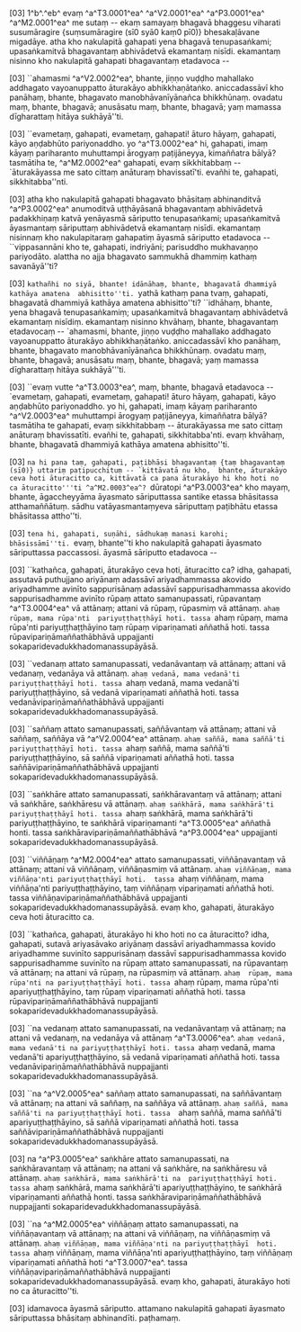 [03] 1^b^.^eb^ evaṃ ^a^T3.0001^ea^ ^a^V2.0001^ea^ ^a^P3.0001^ea^ ^a^M2.0001^ea^ me sutaṃ -- ekaṃ samayaṃ  bhagavā bhaggesu viharati susumāragire {suṃsumāragire (sī0 syā0 kaṃ0 pī0)} bhesakaḷāvane   migadāye. atha kho nakulapitā gahapati yena  bhagavā tenupasaṅkami; upasaṅkamitvā bhagavantaṃ abhivādetvā ekamantaṃ nisīdi. ekamantaṃ nisinno  kho nakulapitā gahapati bhagavantaṃ etadavoca --

[03] ``ahamasmi ^a^V2.0002^ea^, bhante, jiṇṇo vuḍḍho mahallako addhagato vayoanuppatto  āturakāyo abhikkhaṇātaṅko. aniccadassāvī kho panāhaṃ, bhante, bhagavato manobhāvanīyānañca  bhikkhūnaṃ. ovadatu maṃ, bhante, bhagavā; anusāsatu maṃ, bhante, bhagavā; yaṃ mamassa dīgharattaṃ  hitāya sukhāyā''ti.

[03] ``evametaṃ, gahapati, evametaṃ, gahapati! āturo hāyaṃ, gahapati, kāyo aṇḍabhūto  pariyonaddho. yo ^a^T3.0002^ea^ hi, gahapati, imaṃ kāyaṃ pariharanto muhuttampi ārogyaṃ paṭijāneyya, kimaññatra  bālyā? tasmātiha te, ^a^M2.0002^ea^ gahapati, evaṃ sikkhitabbaṃ -- `āturakāyassa me sato  cittaṃ anāturaṃ bhavissatī'ti. evañhi te, gahapati, sikkhitabba''nti.

[03] atha kho nakulapitā gahapati bhagavato bhāsitaṃ abhinanditvā ^a^P3.0002^ea^ anumoditvā  uṭṭhāyāsanā bhagavantaṃ abhivādetvā padakkhiṇaṃ katvā yenāyasmā sāriputto tenupasaṅkami;  upasaṅkamitvā āyasmantaṃ sāriputtaṃ abhivādetvā ekamantaṃ nisīdi. ekamantaṃ nisinnaṃ kho  nakulapitaraṃ gahapatiṃ āyasmā sāriputto etadavoca -- ``vippasannāni kho te, gahapati,  indriyāni; parisuddho mukhavaṇṇo pariyodāto. alattha no ajja bhagavato sammukhā dhammiṃ kathaṃ  savanāyā''ti?

[03] ``kathañhi no siyā, bhante! idānāhaṃ, bhante, bhagavatā dhammiyā kathāya amatena  abhisitto''ti. ``yathā kathaṃ pana tvaṃ, gahapati, bhagavatā dhammiyā kathāya amatena  abhisitto''ti? ``idhāhaṃ, bhante, yena bhagavā tenupasaṅkamiṃ; upasaṅkamitvā bhagavantaṃ abhivādetvā  ekamantaṃ nisīdiṃ. ekamantaṃ nisinno khvāhaṃ, bhante, bhagavantaṃ etadavocaṃ -- `ahamasmi, bhante,  jiṇṇo vuḍḍho mahallako addhagato vayoanuppatto āturakāyo abhikkhaṇātaṅko. aniccadassāvī  kho panāhaṃ, bhante, bhagavato manobhāvanīyānañca bhikkhūnaṃ. ovadatu maṃ, bhante, bhagavā;  anusāsatu maṃ, bhante, bhagavā; yaṃ mamassa dīgharattaṃ hitāya sukhāyā'''ti.

[03] ``evaṃ vutte ^a^T3.0003^ea^, maṃ, bhante, bhagavā etadavoca -- `evametaṃ, gahapati, evametaṃ, gahapati!  āturo hāyaṃ, gahapati, kāyo aṇḍabhūto pariyonaddho. yo hi, gahapati, imaṃ kāyaṃ pariharanto  ^a^V2.0003^ea^ muhuttampi ārogyaṃ paṭijāneyya, kimaññatra bālyā? tasmātiha te gahapati, evaṃ  sikkhitabbaṃ -- āturakāyassa me sato cittaṃ anāturaṃ bhavissatīti. evañhi te, gahapati,  sikkhitabba'nti. evaṃ khvāhaṃ, bhante, bhagavatā dhammiyā kathāya amatena abhisitto''ti.

[03] ``na hi pana taṃ, gahapati, paṭibhāsi bhagavantaṃ {taṃ bhagavantaṃ (sī0)} uttariṃ paṭipucchituṃ -- `kittāvatā nu kho,  bhante, āturakāyo ceva hoti āturacitto ca, kittāvatā ca pana āturakāyo hi kho hoti no  ca āturacitto'''ti ^a^M2.0003^ea^? ``dūratopi ^a^P3.0003^ea^ kho mayaṃ, bhante, āgaccheyyāma  āyasmato sāriputtassa santike etassa bhāsitassa atthamaññātuṃ. sādhu vatāyasmantaṃyeva  sāriputtaṃ paṭibhātu etassa bhāsitassa attho''ti.

[03] ``tena hi, gahapati, suṇāhi, sādhukaṃ manasi karohi; bhāsissāmī''ti. ``evaṃ,  bhante''ti kho nakulapitā gahapati āyasmato sāriputtassa paccassosi. āyasmā sāriputto  etadavoca --

[03] ``kathañca, gahapati, āturakāyo ceva hoti, āturacitto ca? idha, gahapati, assutavā  puthujjano ariyānaṃ adassāvī ariyadhammassa akovido ariyadhamme avinīto sappurisānaṃ  adassāvī sappurisadhammassa akovido sappurisadhamme avinīto rūpaṃ attato samanupassati,  rūpavantaṃ ^a^T3.0004^ea^ vā attānaṃ; attani vā rūpaṃ, rūpasmiṃ vā attānaṃ. `ahaṃ rūpaṃ, mama rūpa'nti  pariyuṭṭhaṭṭhāyī hoti. tassa `ahaṃ rūpaṃ, mama rūpa'nti pariyuṭṭhaṭṭhāyino taṃ rūpaṃ vipariṇamati  aññathā hoti. tassa rūpavipariṇāmaññathābhāvā uppajjanti sokaparidevadukkhadomanassupāyāsā.

[03] ``vedanaṃ attato samanupassati, vedanāvantaṃ vā attānaṃ; attani vā vedanaṃ, vedanāya vā  attānaṃ. `ahaṃ vedanā, mama vedanā'ti pariyuṭṭhaṭṭhāyī hoti. tassa `ahaṃ vedanā, mama vedanā'ti  pariyuṭṭhaṭṭhāyino, sā vedanā vipariṇamati aññathā hoti. tassa vedanāvipariṇāmaññathābhāvā  uppajjanti sokaparidevadukkhadomanassupāyāsā.

[03] ``saññaṃ attato samanupassati, saññāvantaṃ vā attānaṃ; attani vā saññaṃ, saññāya vā  ^a^V2.0004^ea^ attānaṃ. `ahaṃ saññā, mama saññā'ti pariyuṭṭhaṭṭhāyī hoti. tassa `ahaṃ saññā,  mama saññā'ti pariyuṭṭhaṭṭhāyino, sā saññā vipariṇamati aññathā hoti. tassa  saññāvipariṇāmaññathābhāvā uppajjanti sokaparidevadukkhadomanassupāyāsā.

[03] ``saṅkhāre attato samanupassati, saṅkhāravantaṃ vā attānaṃ; attani vā saṅkhāre,  saṅkhāresu vā attānaṃ. `ahaṃ saṅkhārā, mama saṅkhārā'ti pariyuṭṭhaṭṭhāyī hoti. tassa `ahaṃ  saṅkhārā, mama saṅkhārā'ti pariyuṭṭhaṭṭhāyino, te saṅkhārā vipariṇamanti   ^a^T3.0005^ea^ aññathā honti.  tassa saṅkhāravipariṇāmaññathābhāvā ^a^P3.0004^ea^ uppajjanti  sokaparidevadukkhadomanassupāyāsā.

[03] ``viññāṇaṃ ^a^M2.0004^ea^ attato samanupassati, viññāṇavantaṃ vā attānaṃ; attani vā  viññāṇaṃ, viññāṇasmiṃ vā attānaṃ. `ahaṃ viññāṇaṃ, mama viññāṇa'nti pariyuṭṭhaṭṭhāyī hoti.  tassa `ahaṃ viññāṇaṃ, mama viññāṇa'nti pariyuṭṭhaṭṭhāyino, taṃ viññāṇaṃ vipariṇamati aññathā  hoti. tassa viññāṇavipariṇāmaññathābhāvā uppajjanti sokaparidevadukkhadomanassupāyāsā. evaṃ  kho, gahapati, āturakāyo ceva hoti āturacitto ca.

[03] ``kathañca, gahapati, āturakāyo hi kho hoti no ca āturacitto? idha, gahapati,  sutavā ariyasāvako ariyānaṃ dassāvī ariyadhammassa kovido ariyadhamme suvinīto  sappurisānaṃ dassāvī sappurisadhammassa kovido sappurisadhamme suvinīto na rūpaṃ attato  samanupassati, na rūpavantaṃ vā attānaṃ; na attani vā rūpaṃ, na rūpasmiṃ vā attānaṃ. `ahaṃ  rūpaṃ, mama rūpa'nti na pariyuṭṭhaṭṭhāyī hoti. tassa `ahaṃ rūpaṃ, mama rūpa'nti apariyuṭṭhaṭṭhāyino,  taṃ rūpaṃ vipariṇamati aññathā hoti. tassa rūpavipariṇāmaññathābhāvā nuppajjanti  sokaparidevadukkhadomanassupāyāsā.

[03] ``na vedanaṃ attato samanupassati, na vedanāvantaṃ vā attānaṃ; na attani vā vedanaṃ, na  vedanāya vā attānaṃ ^a^T3.0006^ea^. `ahaṃ vedanā, mama vedanā'ti na pariyuṭṭhaṭṭhāyī hoti. tassa `ahaṃ  vedanā, mama vedanā'ti apariyuṭṭhaṭṭhāyino, sā vedanā vipariṇamati aññathā hoti. tassa  vedanāvipariṇāmaññathābhāvā nuppajjanti sokaparidevadukkhadomanassupāyāsā.

[03] ``na ^a^V2.0005^ea^ saññaṃ attato samanupassati, na saññāvantaṃ vā attānaṃ; na attani vā  saññaṃ, na saññāya vā attānaṃ. `ahaṃ saññā, mama saññā'ti na pariyuṭṭhaṭṭhāyī hoti. tassa  `ahaṃ saññā, mama saññā'ti apariyuṭṭhaṭṭhāyino, sā saññā vipariṇamati aññathā hoti. tassa  saññāvipariṇāmaññathābhāvā nuppajjanti sokaparidevadukkhadomanassupāyāsā.

[03] na ^a^P3.0005^ea^ saṅkhāre attato samanupassati, na saṅkhāravantaṃ vā attānaṃ; na  attani vā saṅkhāre, na saṅkhāresu vā attānaṃ. `ahaṃ saṅkhārā, mama saṅkhārā'ti na  pariyuṭṭhaṭṭhāyī hoti. tassa `ahaṃ saṅkhārā, mama saṅkhārā'ti apariyuṭṭhaṭṭhāyino, te saṅkhārā  vipariṇamanti aññathā honti. tassa saṅkhāravipariṇāmaññathābhāvā nuppajjanti  sokaparidevadukkhadomanassupāyāsā.

[03] ``na ^a^M2.0005^ea^ viññāṇaṃ attato samanupassati, na viññāṇavantaṃ vā attānaṃ; na attani  vā viññāṇaṃ, na viññāṇasmiṃ vā attānaṃ. `ahaṃ viññāṇaṃ, mama viññāṇa'nti na pariyuṭṭhaṭṭhāyī  hoti. tassa `ahaṃ viññāṇaṃ, mama viññāṇa'nti apariyuṭṭhaṭṭhāyino, taṃ viññāṇaṃ vipariṇamati  aññathā hoti ^a^T3.0007^ea^. tassa viññāṇavipariṇāmaññathābhāvā nuppajjanti  sokaparidevadukkhadomanassupāyāsā. evaṃ kho, gahapati, āturakāyo hoti no ca  āturacitto''ti.

[03] idamavoca āyasmā sāriputto. attamano nakulapitā gahapati āyasmato sāriputtassa  bhāsitaṃ abhinandīti. paṭhamaṃ.